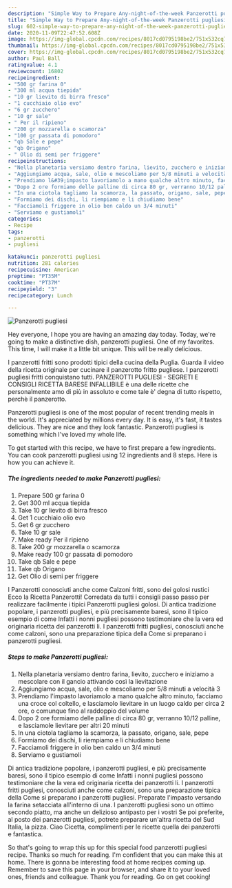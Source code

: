 ```yaml
---
description: "Simple Way to Prepare Any-night-of-the-week Panzerotti pugliesi"
title: "Simple Way to Prepare Any-night-of-the-week Panzerotti pugliesi"
slug: 602-simple-way-to-prepare-any-night-of-the-week-panzerotti-pugliesi
date: 2020-11-09T22:47:52.608Z
image: https://img-global.cpcdn.com/recipes/8017cd0795198be2/751x532cq70/panzerotti-pugliesi-recipe-main-photo.jpg
thumbnail: https://img-global.cpcdn.com/recipes/8017cd0795198be2/751x532cq70/panzerotti-pugliesi-recipe-main-photo.jpg
cover: https://img-global.cpcdn.com/recipes/8017cd0795198be2/751x532cq70/panzerotti-pugliesi-recipe-main-photo.jpg
author: Paul Ball
ratingvalue: 4.1
reviewcount: 16802
recipeingredient:
- "500 gr farina 0"
- "300 ml acqua tiepida"
- "10 gr lievito di birra fresco"
- "1 cucchiaio olio evo"
- "6 gr zucchero"
- "10 gr sale"
- " Per il ripieno"
- "200 gr mozzarella o scamorza"
- "100 gr passata di pomodoro"
- "qb Sale e pepe"
- "qb Origano"
- " Olio di semi per friggere"
recipeinstructions:
- "Nella planetaria versiamo dentro farina, lievito, zucchero e iniziamo a mescolare con il gancio attivando così la lievitazione"
- "Aggiungiamo acqua, sale, olio e mescoliamo per 5/8 minuti a velocità 3"
- "Prendiamo l&#39;impasto lavoriamolo a mano qualche altro minuto, facciamo una croce col coltello, e lasciamolo lievitare in un luogo caldo per circa 2 ore, o comunque fino al raddoppio del volume"
- "Dopo 2 ore formiamo delle palline di circa 80 gr, verranno 10/12 palline, e lasciamole lievitare per altri 20 minuti"
- "In una ciotola tagliamo la scamorza, la passato, origano, sale, pepe"
- "Formiamo dei dischi, li riempiamo e li chiudiamo bene"
- "Facciamoli friggere in olio ben caldo un 3/4 minuti"
- "Serviamo e gustiamoli"
categories:
- Recipe
tags:
- panzerotti
- pugliesi

katakunci: panzerotti pugliesi 
nutrition: 281 calories
recipecuisine: American
preptime: "PT35M"
cooktime: "PT37M"
recipeyield: "3"
recipecategory: Lunch

---
```



![Panzerotti pugliesi](https://img-global.cpcdn.com/recipes/8017cd0795198be2/751x532cq70/panzerotti-pugliesi-recipe-main-photo.jpg)

Hey everyone, I hope you are having an amazing day today. Today, we're going to make a distinctive dish, panzerotti pugliesi. One of my favorites. This time, I will make it a little bit unique. This will be really delicious.

I panzerotti fritti sono prodotti tipici della cucina della Puglia. Guarda il video della ricetta originale per cucinare il panzerotto fritto pugliese. I panzerotti pugliesi fritti conquistano tutti. PANZEROTTI PUGLIESI - SEGRETI E CONSIGLI RICETTA BARESE INFALLIBILE è una delle ricette che personalmente amo di più in assoluto e come tale è&#39; degna di tutto rispetto, perchè il panzerotto.

Panzerotti pugliesi is one of the most popular of recent trending meals in the world. It's appreciated by millions every day. It is easy, it's fast, it tastes delicious. They are nice and they look fantastic. Panzerotti pugliesi is something which I've loved my whole life.


To get started with this recipe, we have to first prepare a few ingredients. You can cook panzerotti pugliesi using 12 ingredients and 8 steps. Here is how you can achieve it.

<!--inarticleads1-->

##### The ingredients needed to make Panzerotti pugliesi:

1. Prepare 500 gr farina 0
1. Get 300 ml acqua tiepida
1. Take 10 gr lievito di birra fresco
1. Get 1 cucchiaio olio evo
1. Get 6 gr zucchero
1. Take 10 gr sale
1. Make ready  Per il ripieno
1. Take 200 gr mozzarella o scamorza
1. Make ready 100 gr passata di pomodoro
1. Take qb Sale e pepe
1. Take qb Origano
1. Get  Olio di semi per friggere


I Panzerotti conosciuti anche come Calzoni fritti, sono dei golosi rustici Ecco la Ricetta Panzerotti! Corredata da tutti i consigli passo passo per realizzare facilmente i tipici Panzerotti pugliesi golosi. Di antica tradizione popolare, i panzerotti pugliesi, e più precisamente baresi, sono il tipico esempio di come Infatti i nonni pugliesi possono testimoniare che la vera ed originaria ricetta dei panzerotti li. I panzerotti fritti pugliesi, conosciuti anche come calzoni, sono una preparazione tipica della Come si preparano i panzerotti pugliesi. 

<!--inarticleads2-->

##### Steps to make Panzerotti pugliesi:

1. Nella planetaria versiamo dentro farina, lievito, zucchero e iniziamo a mescolare con il gancio attivando così la lievitazione
1. Aggiungiamo acqua, sale, olio e mescoliamo per 5/8 minuti a velocità 3
1. Prendiamo l&#39;impasto lavoriamolo a mano qualche altro minuto, facciamo una croce col coltello, e lasciamolo lievitare in un luogo caldo per circa 2 ore, o comunque fino al raddoppio del volume
1. Dopo 2 ore formiamo delle palline di circa 80 gr, verranno 10/12 palline, e lasciamole lievitare per altri 20 minuti
1. In una ciotola tagliamo la scamorza, la passato, origano, sale, pepe
1. Formiamo dei dischi, li riempiamo e li chiudiamo bene
1. Facciamoli friggere in olio ben caldo un 3/4 minuti
1. Serviamo e gustiamoli


Di antica tradizione popolare, i panzerotti pugliesi, e più precisamente baresi, sono il tipico esempio di come Infatti i nonni pugliesi possono testimoniare che la vera ed originaria ricetta dei panzerotti li. I panzerotti fritti pugliesi, conosciuti anche come calzoni, sono una preparazione tipica della Come si preparano i panzerotti pugliesi. Preparate l&#39;impasto versando la farina setacciata all&#39;interno di una. I panzerotti pugliesi sono un ottimo secondo piatto, ma anche un delizioso antipasto per i vostri Se poi preferite, al posto dei panzerotti pugliesi, potrete preparare un&#39;altra ricetta del Sud Italia, la pizza. Ciao Cicetta, complimenti per le ricette quella dei panzerotti e fantastica. 

So that's going to wrap this up for this special food panzerotti pugliesi recipe. Thanks so much for reading. I'm confident that you can make this at home. There is gonna be interesting food at home recipes coming up. Remember to save this page in your browser, and share it to your loved ones, friends and colleague. Thank you for reading. Go on get cooking!
